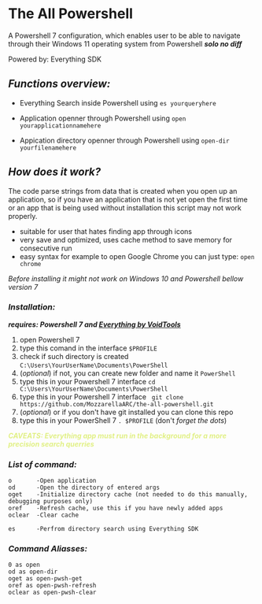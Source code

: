 
# The All Powershell
A Powershell 7 configuration, which enables user to be able to navigate through their Windows 11 operating system from Powershell ***solo no diff***

Powered by:
Everything SDK

## *Functions overview:*
- Everything Search inside Powershell using `es yourqueryhere`

- Application openner through Powershell using `open yourapplicationnamehere`

- Appication directory openner through Powershell using `open-dir yourfilenamehere`

## *How does it work?*
The code parse strings from data that is created when you open up an application, so if you have an application that is not yet open the first time or an app that is being used without installation this script may not work properly.

- suitable for user that hates finding app through icons
- very save and optimized, uses cache method to save memory for consecutive run
- easy syntax for example to open Google Chrome you can just type:
```open chrome```


*Before installing it might not work on Windows 10 and Powershell bellow version 7*

### *Installation:*
***requires: Powershell 7 and [Everything by VoidTools](https://www.voidtools.com/)***


1. open Powershell 7
2. type this comand in the interface ```$PROFILE```
3. check if such directory is created ```C:\Users\YourUserName\Documents\PowerShell```
4. (*optional*) if not, you can create new folder and name it ```PowerShell```
5. type this in your Powershell 7 interface ```cd C:\Users\YourUserName\Documents\PowerShell```
6. type this in your Powershell 7 interface ```
git clone https://github.com/MozzarellaARC/the-all-powershell.git```
7. (*optional*) or if you don't have git installed you can clone this repo
8. type this in your PowerShell 7 ```. $PROFILE``` (don't *forget the dots*)

<span style="color: #e1f084;">***CAVEATS: Everything app must run in the background for a more precision search querries***</span>

### *List of command:*

```
o       -Open application
od      -Open the directory of entered args
oget    -Initialize directory cache (not needed to do this manually, debugging purposes only)
oref    -Refresh cache, use this if you have newly added apps
oclear  -Clear cache

es      -Perfrom directory search using Everything SDK
```

### *Command Aliasses:*

```
0 as open
od as open-dir
oget as open-pwsh-get
oref as open-pwsh-refresh
oclear as open-pwsh-clear
```